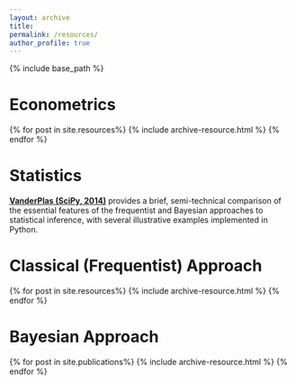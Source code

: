 ```yaml
---
layout: archive
title:
permalink: /resources/
author_profile: true
---
```


{% include base_path %}

# Econometrics


{% for post in site.resources%}
  {% include archive-resource.html %}
{% endfor %}

# Statistics

[**VanderPlas (SciPy, 2014)**](https://ertuncaydogdu.github.io/files/Frequentism.and.Bayesianism.pdf) provides a brief, semi-technical comparison of the essential features of the frequentist and Bayesian approaches to statistical inference, with several illustrative examples implemented in Python.

# Classical (Frequentist) Approach

{% for post in site.resources%}
  {% include archive-resource.html %}
{% endfor %}

# Bayesian Approach

{% for post in site.publications%}
  {% include archive-resource.html %}
{% endfor %}
